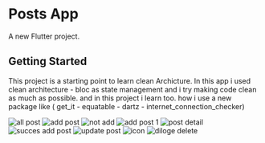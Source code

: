 # Posts App

A new Flutter project.

## Getting Started

This project is a starting point to learn clean Archicture.
In this app i used clean architecture - bloc as state management and i try making code clean as much as possible.
and in this project i learn too. how i use a new package like ( get_it - equatable - dartz - internet_connection_checker)

![all post](https://user-images.githubusercontent.com/72297175/205812652-20d7db5f-29e5-4548-ba9d-4213c282f702.jpg)
![add post](https://user-images.githubusercontent.com/72297175/205812668-e176d047-2519-4775-9c34-923bfcffbcbf.jpg)
![not add](https://user-images.githubusercontent.com/72297175/205812674-301106a1-2503-4807-90c9-0278b3ade4d1.jpg)
![add post 1](https://user-images.githubusercontent.com/72297175/205812677-74ddb56a-70a9-47a1-964f-ce99a371ba63.jpg)
![post detail](https://user-images.githubusercontent.com/72297175/205812685-8e9e1ba2-f865-4faa-ae98-d88710b96f24.jpg)
![succes add post](https://user-images.githubusercontent.com/72297175/205812688-7949f824-8e3e-4322-a291-a1de90bdd96d.jpg)
![update post](https://user-images.githubusercontent.com/72297175/205812691-f8778d1d-a416-4b1b-8271-5695eea354d4.jpg)
![icon](https://user-images.githubusercontent.com/72297175/205812696-d058178e-2c67-4890-9089-f56d17f02fac.jpg)
![diloge delete](https://user-images.githubusercontent.com/72297175/205812731-13896bb4-df42-40a7-9f83-08170debd727.jpg)
